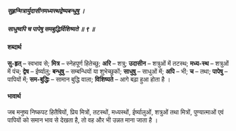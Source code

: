 ##### सुहृन्मित्रार्युदासीनमध्यस्थद्वेष्यबन्धुषु ।
##### साधुष्वपि च पापेषु समबुद्धिर्विशिष्यते ॥ ९ ॥

#### शब्दार्थ

**सु-हृत्** – स्वभाव से; **मित्र** – स्नेहपूर्ण हितेच्छु; **अरि** – शत्रु; **उदासीन** – शत्रुओं में तटस्थ; **मध्य-स्थ** – शत्रुओं में पंच; **द्वेष** – ईर्ष्यालु; **बन्धुषु** – सम्बन्धियों या शुभेच्छुकों; **साधुषु** – साधुओं में; **अपि** – भी; **च** – तथा; **पापेषु** – पापियों में; **सम-बुद्धिः** – सामान बुद्धि वाला; **विशिष्यते** – आगे बढ़ा हुआ होता है ।

#### भावार्थ

जब मनुष्य निष्कपट हितैषियों, प्रिय मित्रों, तटस्थों, मध्यस्थों, ईर्ष्यालुओं, शत्रुओं तथा मित्रों, पुण्यात्माओं एवं पापियों को समान भाव से देखता है, तो वह और भी उन्नत माना जाता है ।